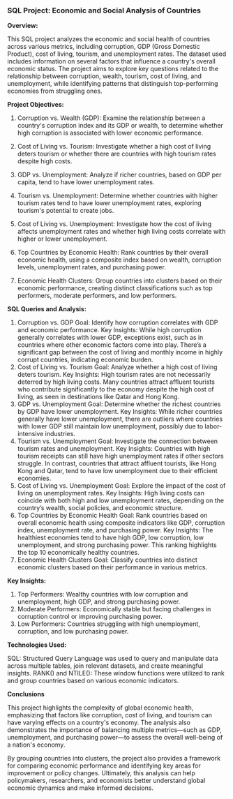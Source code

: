 ### SQL Project: Economic and Social Analysis of Countries
**Overview:**

This SQL project analyzes the economic and social health of countries across various metrics, including corruption, GDP (Gross Domestic Product), cost of living, tourism, and unemployment rates. The dataset used includes information on several factors that influence a country's overall economic status. The project aims to explore key questions related to the relationship between corruption, wealth, tourism, cost of living, and unemployment, while identifying patterns that distinguish top-performing economies from struggling ones.

**Project Objectives:**
1. Corruption vs. Wealth (GDP): Examine the relationship between a country's corruption index and its GDP or wealth, to determine whether high corruption is associated with lower economic performance.

2. Cost of Living vs. Tourism: Investigate whether a high cost of living deters tourism or whether there are countries with high tourism rates despite high costs.

3. GDP vs. Unemployment: Analyze if richer countries, based on GDP per capita, tend to have lower unemployment rates.

4. Tourism vs. Unemployment: Determine whether countries with higher tourism rates tend to have lower unemployment rates, exploring tourism's potential to create jobs.

5. Cost of Living vs. Unemployment: Investigate how the cost of living affects unemployment rates and whether high living costs correlate with higher or lower unemployment.

6. Top Countries by Economic Health: Rank countries by their overall economic health, using a composite index based on wealth, corruption levels, unemployment rates, and purchasing power.

7. Economic Health Clusters: Group countries into clusters based on their economic performance, creating distinct classifications such as top performers, moderate performers, and low performers.

**SQL Queries and Analysis:**
1. Corruption vs. GDP
Goal: Identify how corruption correlates with GDP and economic performance.
Key Insights: While high corruption generally correlates with lower GDP, exceptions exist, such as in countries where other economic factors come into play. There’s a significant gap between the cost of living and monthly income in highly corrupt countries, indicating economic burden.
2. Cost of Living vs. Tourism
Goal: Analyze whether a high cost of living deters tourism.
Key Insights: High tourism rates are not necessarily deterred by high living costs. Many countries attract affluent tourists who contribute significantly to the economy despite the high cost of living, as seen in destinations like Qatar and Hong Kong.
3. GDP vs. Unemployment
Goal: Determine whether the richest countries by GDP have lower unemployment.
Key Insights: While richer countries generally have lower unemployment, there are outliers where countries with lower GDP still maintain low unemployment, possibly due to labor-intensive industries.
4. Tourism vs. Unemployment
Goal: Investigate the connection between tourism rates and unemployment.
Key Insights: Countries with high tourism receipts can still have high unemployment rates if other sectors struggle. In contrast, countries that attract affluent tourists, like Hong Kong and Qatar, tend to have low unemployment due to their efficient economies.
5. Cost of Living vs. Unemployment
Goal: Explore the impact of the cost of living on unemployment rates.
Key Insights: High living costs can coincide with both high and low unemployment rates, depending on the country’s wealth, social policies, and economic structure.
6. Top Countries by Economic Health
Goal: Rank countries based on overall economic health using composite indicators like GDP, corruption index, unemployment rate, and purchasing power.
Key Insights: The healthiest economies tend to have high GDP, low corruption, low unemployment, and strong purchasing power. This ranking highlights the top 10 economically healthy countries.
7. Economic Health Clusters
Goal: Classify countries into distinct economic clusters based on their performance in various metrics.

**Key Insights:**

1. Top Performers: Wealthy countries with low corruption and unemployment, high GDP, and strong purchasing power.
2. Moderate Performers: Economically stable but facing challenges in corruption control or improving purchasing power.
3. Low Performers: Countries struggling with high unemployment, corruption, and low purchasing power.

**Technologies Used:**

SQL: Structured Query Language was used to query and manipulate data across multiple tables, join relevant datasets, and create meaningful insights.
RANK() and NTILE(): These window functions were utilized to rank and group countries based on various economic indicators.

**Conclusions**

This project highlights the complexity of global economic health, emphasizing that factors like corruption, cost of living, and tourism can have varying effects on a country's economy. The analysis also demonstrates the importance of balancing multiple metrics—such as GDP, unemployment, and purchasing power—to assess the overall well-being of a nation's economy.

By grouping countries into clusters, the project also provides a framework for comparing economic performance and identifying key areas for improvement or policy changes. Ultimately, this analysis can help policymakers, researchers, and economists better understand global economic dynamics and make informed decisions.
